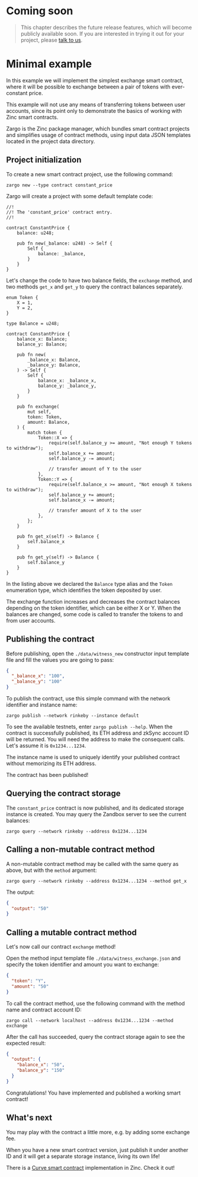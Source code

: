 # Coming soon

> This chapter describes the future release features, which will become publicly
> available soon. If you are interested in trying it out for your project, please
> [talk to us](https://zksync.io/contact.html).

# Minimal example

In this example we will implement the simplest exchange smart contract, where
it will be possible to exchange between a pair of tokens with ever-constant price.

This example will not use any means of transferring tokens between user accounts,
since its point only to demonstrate the basics of working with Zinc smart
contracts.

Zargo is the Zinc package manager, which bundles smart contract projects and
simplifies usage of contract methods, using input data JSON templates located
in the project data directory.

## Project initialization

To create a new smart contract project, use the following command:

```bash,no_run,noplaypen
zargo new --type contract constant_price
```

Zargo will create a project with some default template code:

```rust,no_run,noplaypen
//!
//! The 'constant_price' contract entry.
//!

contract ConstantPrice {
    balance: u248;

    pub fn new(_balance: u248) -> Self {
        Self {
            balance: _balance,
        }
    }
}
```

Let's change the code to have two balance fields, the `exchange` method, and
two methods `get_x` and `get_y` to query the contract balances separately.

```rust,no_run,noplaypen
enum Token {
    X = 1,
    Y = 2,
}

type Balance = u248;

contract ConstantPrice {
    balance_x: Balance;
    balance_y: Balance;

    pub fn new(
        _balance_x: Balance,
        _balance_y: Balance,
    ) -> Self {
        Self {
            balance_x: _balance_x,
            balance_y: _balance_y,
        }
    }

    pub fn exchange(
        mut self,
        token: Token,
        amount: Balance,
    ) {
        match token {
            Token::X => {
                require(self.balance_y >= amount, "Not enough Y tokens to withdraw");
                self.balance_x += amount;
                self.balance_y -= amount;

                // transfer amount of Y to the user
            },
            Token::Y => {
                require(self.balance_x >= amount, "Not enough X tokens to withdraw");
                self.balance_y += amount;
                self.balance_x -= amount;

                // transfer amount of X to the user
            },
        };
    }

    pub fn get_x(self) -> Balance {
        self.balance_x
    }

    pub fn get_y(self) -> Balance {
        self.balance_y
    }
}
```

In the listing above we declared the `Balance` type alias and the `Token`
enumeration type, which identifies the token deposited by user.

The exchange function increases and decreases the contract balances depending
on the token identifier, which can be either X or Y. When the balances are
changed, some code is called to transfer the tokens to and from user accounts.

## Publishing the contract

Before publishing, open the `./data/witness_new` constructor input template file
and fill the values you are going to pass:

```json
{
  "_balance_x": "100",
  "_balance_y": "100"
}
```

To publish the contract, use this simple command with the network identifier
and instance name:

```bash,no_run,noplaypen
zargo publish --network rinkeby --instance default
```

To see the available testnets, enter `zargo publish --help`. When the contract
is successfully published, its ETH address and zkSync account ID will be returned.
You will need the address to make the consequent calls. Let's assume it is
`0x1234...1234`.

The instance name is used to uniquely identify your published contract without
memorizing its ETH address.

The contract has been published!

## Querying the contract storage

The `constant_price` contract is now published, and its dedicated storage
instance is created. You may query the Zandbox server to see the current balances:

```bash,no_run,noplaypen
zargo query --network rinkeby --address 0x1234...1234
```

## Calling a non-mutable contract method

A non-mutable contract method may be called with the same query as above, but
with the `method` argument:

```bash,no_run,noplaypen
zargo query --network rinkeby --address 0x1234...1234 --method get_x
```

The output:
```json
{
  "output": "50"
}
```

## Calling a mutable contract method

Let's now call our contract `exchange` method!

Open the method input template file `./data/witness_exchange.json` and specify
the token identifier and amount you want to exchange:

```json
{
  "token": "Y",
  "amount": "50"
}
```

To call the contract method, use the following command with the method name and
contract account ID:

```bash,no_run,noplaypen
zargo call --network localhost --address 0x1234...1234 --method exchange
```

After the call has succeeded, query the contract storage again to see the
expected result:

```json
{
  "output": {
    "balance_x": "50",
    "balance_y": "150"
  }
}
```

Congratulations! You have implemented and published a working smart contract!

## What's next

You may play with the contract a little more, e.g. by adding some exchange fee.

When you have a new smart contract version, just publish it under another ID and
it will get a separate storage instance, living its own life!

There is a [Curve smart contract](./03-curve-implementation.md) implementation
in Zinc. Check it out!
